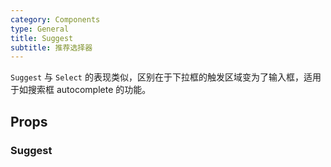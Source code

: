 ```yaml
---
category: Components
type: General
title: Suggest
subtitle: 推荐选择器
---
```


`Suggest` 与 `Select` 的表现类似，区别在于下拉框的触发区域变为了输入框，适用于如搜索框 autocomplete 的功能。

## Props
### Suggest
